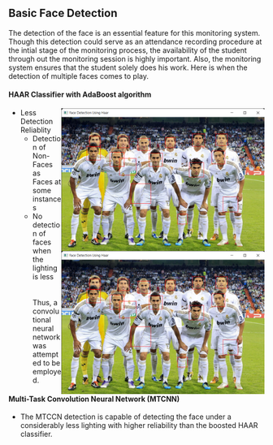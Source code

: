 ## Basic Face Detection
The detection of the face is an essential feature for this monitoring system. Though this detection could serve as an attendance recording procedure at the intial stage of the monitoring process, the availability of the student through out the monitoring session is highly important.
Also, the monitoring system ensures that the student solely does his work. Here is when the detection of multiple faces comes to play.

#### HAAR Classifier with AdaBoost algorithm
<span>
  <img src="../../assets/images/team_photo.png" align="right" width="400" >
  <img src="../../assets/images/team_photo.png" align="right" width="400" ></span>

- Less Detection Reliablity
  - Detection of Non-Faces as Faces at some instances
  - No detection of faces when the lighting is less  
<br></br>
Thus, a convolutional neural network was attempted to be employed.
#### Multi-Task Convolution Neural Network (MTCNN)
- The MTCCN detection is capable of detecting the face under a considerably less lighting with higher reliability than the boosted HAAR classifier. 

